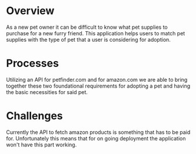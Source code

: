 # Overview 
As a new pet owner it can be difficult to know what pet supplies to purchase for a new furry friend. This application helps users to match pet supplies with the type of pet that a user is considering for adoption. 

# Processes
Utilizing an API for petfinder.com and for amazon.com we are able to bring together these two foundational requirements for adopting a pet and having the basic necessities for said pet. 

# Challenges
Currently the API to fetch amazon products is something that has to be paid for. Unfortunately this means that for on going deployment the application won't have this part working. 
